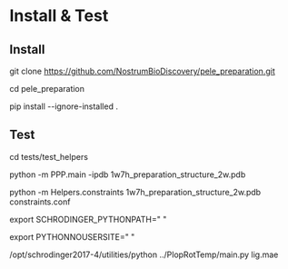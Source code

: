Install & Test
===================

Install
--------

git clone https://github.com/NostrumBioDiscovery/pele_preparation.git

cd pele_preparation

pip install --ignore-installed .


Test 
------------

cd tests/test_helpers

python -m PPP.main -ipdb 1w7h_preparation_structure_2w.pdb

python -m Helpers.constraints 1w7h_preparation_structure_2w.pdb constraints.conf

export SCHRODINGER_PYTHONPATH=" "

export PYTHONNOUSERSITE=" "

/opt/schrodinger2017-4/utilities/python ../PlopRotTemp/main.py lig.mae


